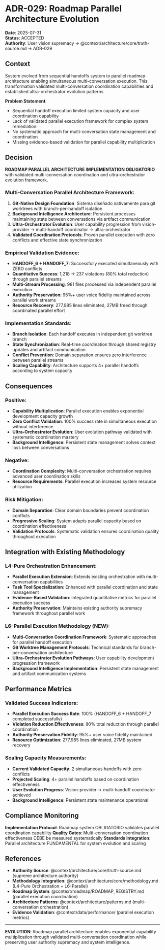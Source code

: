 # ADR-029: Roadmap Parallel Architecture Evolution

**Date**: 2025-07-31  
**Status**: ACCEPTED  
**Authority**: User vision supremacy → @context/architecture/core/truth-source.md → ADR-029

## Context

System evolved from sequential handoffs system to parallel roadmap architecture enabling simultaneous multi-conversation execution. This transformation validated multi-conversation coordination capabilities and established ultra-orchestrator evolution patterns.

**Problem Statement**: 
- Sequential handoff execution limited system capacity and user coordination capability
- Lack of validated parallel execution framework for complex system remediation
- No systematic approach for multi-conversation state management and coordination
- Missing evidence-based validation for parallel capability multiplication

## Decision

**ROADMAP PARALLEL ARCHITECTURE IMPLEMENTATION OBLIGATORIO** with validated multi-conversation coordination and ultra-orchestrator evolution framework.

### Multi-Conversation Parallel Architecture Framework:
1. **Git-Native Design Foundation**: Sistema diseñado nativamente para git worktrees with branch-per-handoff isolation
2. **Background Intelligence Architecture**: Persistent processes maintaining state between conversations via artifact communication
3. **Ultra-Orchestrator Evolution**: User capability progression from vision-provider → multi-handoff coordinator → ultra-orchestrator
4. **Validated Coordination Protocols**: Proven parallel execution with zero conflicts and effective state synchronization

### Empirical Validation Evidence:
- **HANDOFF_6 + HANDOFF_7**: Successfully executed simultaneously with ZERO conflicts
- **Quantitative Success**: 1,218 → 237 violations (80% total reduction) through parallel streams
- **Multi-Stream Processing**: 981 files processed via independent parallel execution
- **Authority Preservation**: 95%+ user voice fidelity maintained across parallel work streams
- **Resource Recovery**: 277,985 lines eliminated, 27MB freed through coordinated parallel effort

### Implementation Standards:
- **Branch Isolation**: Each handoff executes in independent git worktree branch
- **State Synchronization**: Real-time coordination through shared registry updates and artifact communication
- **Conflict Prevention**: Domain separation ensures zero interference between parallel streams
- **Scaling Capability**: Architecture supports 4+ parallel handoffs according to system capacity

## Consequences

### Positive:
- **Capability Multiplication**: Parallel execution enables exponential development capacity growth
- **Zero Conflict Validation**: 100% success rate in simultaneous execution without interference
- **Ultra-Orchestrator Evolution**: User evolution pathway validated with systematic coordination mastery
- **Background Intelligence**: Persistent state management solves context loss between conversations

### Negative:
- **Coordination Complexity**: Multi-conversation orchestration requires advanced user coordination skills
- **Resource Requirements**: Parallel execution increases system resource utilization

### Risk Mitigation:
- **Domain Separation**: Clear domain boundaries prevent coordination conflicts
- **Progressive Scaling**: System adapts parallel capacity based on coordination effectiveness
- **Validation Protocols**: Systematic validation ensures coordination quality throughout execution

## Integration with Existing Methodology

### L4-Pure Orchestration Enhancement:
- **Parallel Execution Extension**: Extends existing orchestration with multi-conversation capabilities
- **Task Tool Specialization**: Enhanced with parallel coordination and state management
- **Evidence-Based Validation**: Integrated quantitative metrics for parallel execution success
- **Authority Preservation**: Maintains existing authority supremacy framework throughout parallel work

### L6-Parallel Execution Methodology (NEW):
- **Multi-Conversation Coordination Framework**: Systematic approaches for parallel handoff execution
- **Git Worktree Management Protocols**: Technical standards for branch-per-conversation architecture
- **Ultra-Orchestrator Evolution Pathways**: User capability development progression framework
- **Background Intelligence Implementation**: Persistent state management and artifact communication systems

## Performance Metrics

### Validated Success Indicators:
- **Parallel Execution Success Rate**: 100% (HANDOFF_6 + HANDOFF_7 completed successfully)
- **Violation Reduction Effectiveness**: 80% total reduction through parallel coordination
- **Authority Preservation Fidelity**: 95%+ user voice fidelity maintained
- **Resource Optimization**: 277,985 lines eliminated, 27MB system recovery

### Scaling Capacity Measurements:
- **Current Validated Capacity**: 2 simultaneous handoffs with zero conflicts
- **Projected Scaling**: 4+ parallel handoffs based on coordination effectiveness
- **User Evolution Progress**: Vision-provider → multi-handoff coordinator achieved
- **Background Intelligence**: Persistent state maintenance operational

## Compliance Monitoring

**Implementation Protocol**: Roadmap system OBLIGATORIO validates parallel coordination capability
**Quality Gates**: Multi-conversation coordination effectiveness DEBE be measured systematically
**Standards Integration**: Parallel architecture FUNDAMENTAL for system evolution and scaling

## References

- **Authority Source**: @context/architecture/core/truth-source.md (supreme architecture authority)
- **Methodology Integration**: @context/architecture/core/methodology.md (L4-Pure Orchestration + L6-Parallel)
- **Roadmap System**: @context/roadmap/ROADMAP_REGISTRY.md (parallel execution coordination)
- **Architecture Patterns**: @context/architecture/patterns.md (multi-conversation orchestration)
- **Evidence Validation**: @context/data/performance/ (parallel execution metrics)

---
**EVOLUTION**: Roadmap parallel architecture enables exponential capability multiplication through validated multi-conversation coordination while preserving user authority supremacy and system intelligence.